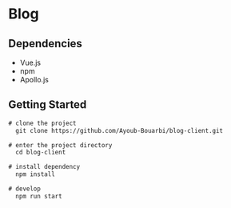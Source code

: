 # Blog 


## Dependencies
 * Vue.js
 * npm
 * Apollo.js
  
  
## Getting Started
``` diff
# clone the project
  git clone https://github.com/Ayoub-Bouarbi/blog-client.git

# enter the project directory
  cd blog-client

# install dependency
  npm install

# develop
  npm run start

```
